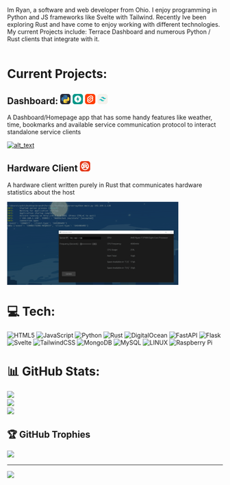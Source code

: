 Im Ryan, a software and web developer from Ohio. I enjoy programming in Python and JS frameworks like Svelte with Tailwind. Recently Ive been exploring Rust and have come to enjoy working with different technologies.<br>My current Projects include: Terrace Dashboard and numerous Python / Rust clients that integrate with it.
<br>
<br>

# Current Projects:

## Dashboard: <img src="python.svg" title="Python"> <img src="fastapi.svg" title="FastAPI"> <img src="svelte.svg" title="Svelte"> <img src="tailwind.svg" title="Tailwind">

A Dashboard/Homepage app that has some handy features like weather, time, bookmarks and available service communication protocol to interact standalone service clients

[<img alt="alt_text" width="400px" src="overview.gif" />](https://github.com/sockheadrps/Terrace-Dashboard)

## Hardware Client <img src="rust.svg" title="Rust">

A hardware client written purely in Rust that communicates hardware statistics about the host

[<img alt="alt_text" width="400px" src="preview.gif" />](https://github.com/sockheadrps/Hardware-Client)

# 💻 Tech:

![HTML5](https://img.shields.io/badge/html5-%23E34F26.svg?style=plastic&logo=html5&logoColor=white) ![JavaScript](https://img.shields.io/badge/javascript-%23323330.svg?style=plastic&logo=javascript&logoColor=%23F7DF1E) ![Python](https://img.shields.io/badge/python-3670A0?style=plastic&logo=python&logoColor=ffdd54) ![Rust](https://img.shields.io/badge/rust-%23000000.svg?style=plastic&logo=rust&logoColor=white) ![DigitalOcean](https://img.shields.io/badge/DigitalOcean-%230167ff.svg?style=plastic&logo=digitalOcean&logoColor=white) ![FastAPI](https://img.shields.io/badge/FastAPI-005571?style=plastic&logo=fastapi) ![Flask](https://img.shields.io/badge/flask-%23000.svg?style=plastic&logo=flask&logoColor=white) ![Svelte](https://img.shields.io/badge/svelte-%23f1413d.svg?style=plastic&logo=svelte&logoColor=white) ![TailwindCSS](https://img.shields.io/badge/tailwindcss-%2338B2AC.svg?style=plastic&logo=tailwind-css&logoColor=white) ![MongoDB](https://img.shields.io/badge/MongoDB-%234ea94b.svg?style=plastic&logo=mongodb&logoColor=white) ![MySQL](https://img.shields.io/badge/mysql-%2300f.svg?style=plastic&logo=mysql&logoColor=white) ![LINUX](https://img.shields.io/badge/Linux-FCC624?style=plastic&logo=linux&logoColor=black) ![Raspberry Pi](https://img.shields.io/badge/-RaspberryPi-C51A4A?style=plastic&logo=Raspberry-Pi) 
# 📊 GitHub Stats:

![](https://github-readme-stats.vercel.app/api?username=sockheadrps&theme=radical&hide_border=false&include_all_commits=true&count_private=true)<br/>
![](https://github-readme-streak-stats.herokuapp.com/?user=sockheadrps&theme=radical&hide_border=false)<br/>
![](https://github-readme-stats.vercel.app/api/top-langs/?username=sockheadrps&theme=radical&hide_border=false&include_all_commits=true&count_private=true&layout=compact)

## 🏆 GitHub Trophies

![](https://github-profile-trophy.vercel.app/?username=sockheadrps&theme=radical&no-frame=false&no-bg=true&margin-w=4)

---

[![](https://visitcount.itsvg.in/api?id=sockheadrps&icon=0&color=0)](https://visitcount.itsvg.in)
